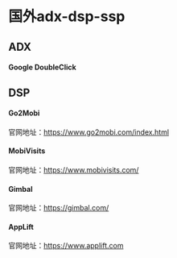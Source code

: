 # 国外adx-dsp-ssp



## ADX

#### Google DoubleClick



## DSP



#### Go2Mobi

官网地址：https://www.go2mobi.com/index.html



#### MobiVisits

官网地址：https://www.mobivisits.com/



#### Gimbal

官网地址：https://gimbal.com/



#### AppLift

官网地址：https://www.applift.com

